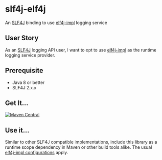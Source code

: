 # slf4j-elf4j

An [SLF4J](https://www.slf4j.org/) binding to use [elf4j-impl](https://github.com/elf4j/elf4j-impl) logging service

## User Story

As an [SLF4J](https://www.slf4j.org/) logging API user, I want to opt to
use [elf4j-impl](https://github.com/elf4j/elf4j-impl) as the runtime logging service provider.

## Prerequisite

* Java 8 or better
* SLF4J 2.x.x

## Get It...

[![Maven Central](https://img.shields.io/maven-central/v/io.github.elf4j/slf4j-elf4j.svg?label=Maven%20Central)](https://central.sonatype.com/search?smo=true&q=pkg%253Amaven%252Fio.github.elf4j%252Fslf4j-elf4j)

## Use it...

Similar to other SLF4J compatible implementations, include this library as a runtime scope dependency in Maven or other
build tools alike. The usual [elf4j-impl configurations](https://github.com/elf4j/elf4j-impl#configuration) apply.